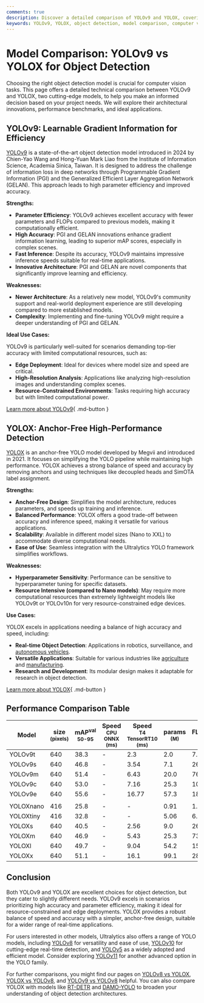 ```yaml
---
comments: true
description: Discover a detailed comparison of YOLOv9 and YOLOX, covering architectures, benchmarks, and use cases to help you choose the best object detection model.
keywords: YOLOv9, YOLOX, object detection, model comparison, computer vision, YOLO models, architecture, benchmarks, deep learning
---
```


# Model Comparison: YOLOv9 vs YOLOX for Object Detection

Choosing the right object detection model is crucial for computer vision tasks. This page offers a detailed technical comparison between YOLOv9 and YOLOX, two cutting-edge models, to help you make an informed decision based on your project needs. We will explore their architectural innovations, performance benchmarks, and ideal applications.

<script async src="https://cdn.jsdelivr.net/npm/chart.js"></script>
<script defer src="../../javascript/benchmark.js"></script>

<canvas id="modelComparisonChart" width="1024" height="400" active-models='["YOLOv9", "YOLOX"]'></canvas>

## YOLOv9: Learnable Gradient Information for Efficiency

[YOLOv9](https://docs.ultralytics.com/models/yolov9/) is a state-of-the-art object detection model introduced in 2024 by Chien-Yao Wang and Hong-Yuan Mark Liao from the Institute of Information Science, Academia Sinica, Taiwan. It is designed to address the challenge of information loss in deep networks through Programmable Gradient Information (PGI) and the Generalized Efficient Layer Aggregation Network (GELAN). This approach leads to high parameter efficiency and improved accuracy.

**Strengths:**

- **Parameter Efficiency**: YOLOv9 achieves excellent accuracy with fewer parameters and FLOPs compared to previous models, making it computationally efficient.
- **High Accuracy**: PGI and GELAN innovations enhance gradient information learning, leading to superior mAP scores, especially in complex scenes.
- **Fast Inference**: Despite its accuracy, YOLOv9 maintains impressive inference speeds suitable for real-time applications.
- **Innovative Architecture**: PGI and GELAN are novel components that significantly improve learning and efficiency.

**Weaknesses:**

- **Newer Architecture**: As a relatively new model, YOLOv9's community support and real-world deployment experience are still developing compared to more established models.
- **Complexity**: Implementing and fine-tuning YOLOv9 might require a deeper understanding of PGI and GELAN.

**Ideal Use Cases:**

YOLOv9 is particularly well-suited for scenarios demanding top-tier accuracy with limited computational resources, such as:

- **Edge Deployment**: Ideal for devices where model size and speed are critical.
- **High-Resolution Analysis**: Applications like analyzing high-resolution images and understanding complex scenes.
- **Resource-Constrained Environments**: Tasks requiring high accuracy but with limited computational power.

[Learn more about YOLOv9](https://docs.ultralytics.com/models/yolov9/){ .md-button }

## YOLOX: Anchor-Free High-Performance Detection

[YOLOX](https://yolox.readthedocs.io/en/latest/) is an anchor-free YOLO model developed by Megvii and introduced in 2021. It focuses on simplifying the YOLO pipeline while maintaining high performance. YOLOX achieves a strong balance of speed and accuracy by removing anchors and using techniques like decoupled heads and SimOTA label assignment.

**Strengths:**

- **Anchor-Free Design**: Simplifies the model architecture, reduces parameters, and speeds up training and inference.
- **Balanced Performance**: YOLOX offers a good trade-off between accuracy and inference speed, making it versatile for various applications.
- **Scalability**: Available in different model sizes (Nano to XXL) to accommodate diverse computational needs.
- **Ease of Use**: Seamless integration with the Ultralytics YOLO framework simplifies workflows.

**Weaknesses:**

- **Hyperparameter Sensitivity**: Performance can be sensitive to hyperparameter tuning for specific datasets.
- **Resource Intensive (compared to Nano models)**: May require more computational resources than extremely lightweight models like YOLOv9t or YOLOv10n for very resource-constrained edge devices.

**Use Cases:**

YOLOX excels in applications needing a balance of high accuracy and speed, including:

- **Real-time Object Detection**: Applications in robotics, surveillance, and [autonomous vehicles](https://www.ultralytics.com/solutions/ai-in-self-driving).
- **Versatile Applications**: Suitable for various industries like [agriculture](https://www.ultralytics.com/solutions/ai-in-agriculture) and [manufacturing](https://www.ultralytics.com/solutions/ai-in-manufacturing).
- **Research and Development**: Its modular design makes it adaptable for research in object detection.

[Learn more about YOLOX](https://yolox.readthedocs.io/en/latest/){ .md-button }

## Performance Comparison Table

| Model     | size<br><sup>(pixels) | mAP<sup>val<br>50-95 | Speed<br><sup>CPU ONNX<br>(ms) | Speed<br><sup>T4 TensorRT10<br>(ms) | params<br><sup>(M) | FLOPs<br><sup>(B) |
|-----------|-----------------------|----------------------|--------------------------------|-------------------------------------|--------------------|-------------------|
| YOLOv9t   | 640                   | 38.3                 | -                              | 2.3                                 | 2.0                | 7.7               |
| YOLOv9s   | 640                   | 46.8                 | -                              | 3.54                                | 7.1                | 26.4              |
| YOLOv9m   | 640                   | 51.4                 | -                              | 6.43                                | 20.0               | 76.3              |
| YOLOv9c   | 640                   | 53.0                 | -                              | 7.16                                | 25.3               | 102.1             |
| YOLOv9e   | 640                   | 55.6                 | -                              | 16.77                               | 57.3               | 189.0             |
|           |                       |                      |                                |                                     |                    |                   |
| YOLOXnano | 416                   | 25.8                 | -                              | -                                   | 0.91               | 1.08              |
| YOLOXtiny | 416                   | 32.8                 | -                              | -                                   | 5.06               | 6.45              |
| YOLOXs    | 640                   | 40.5                 | -                              | 2.56                                | 9.0                | 26.8              |
| YOLOXm    | 640                   | 46.9                 | -                              | 5.43                                | 25.3               | 73.8              |
| YOLOXl    | 640                   | 49.7                 | -                              | 9.04                                | 54.2               | 155.6             |
| YOLOXx    | 640                   | 51.1                 | -                              | 16.1                                | 99.1               | 281.9             |

## Conclusion

Both YOLOv9 and YOLOX are excellent choices for object detection, but they cater to slightly different needs. YOLOv9 excels in scenarios prioritizing high accuracy and parameter efficiency, making it ideal for resource-constrained and edge deployments. YOLOX provides a robust balance of speed and accuracy with a simpler, anchor-free design, suitable for a wider range of real-time applications.

For users interested in other models, Ultralytics also offers a range of YOLO models, including [YOLOv8](https://docs.ultralytics.com/models/yolov8/) for versatility and ease of use, [YOLOv10](https://docs.ultralytics.com/models/yolov10/) for cutting-edge real-time detection, and [YOLOv5](https://docs.ultralytics.com/models/yolov5/) as a widely adopted and efficient model. Consider exploring [YOLOv11](https://docs.ultralytics.com/models/yolo11/) for another advanced option in the YOLO family.

For further comparisons, you might find our pages on [YOLOv8 vs YOLOX](https://docs.ultralytics.com/compare/yolov8-vs-yolox/), [YOLOX vs YOLOv8](https://docs.ultralytics.com/compare/yolox-vs-yolov8/), and [YOLOv9 vs YOLOv8](https://docs.ultralytics.com/compare/yolov9-vs-yolov8/) helpful. You can also compare YOLOX with models like [RT-DETR](https://docs.ultralytics.com/compare/rtdetr-vs-yolox/) and [DAMO-YOLO](https://docs.ultralytics.com/compare/damo-yolo-vs-yolox/) to broaden your understanding of object detection architectures.
